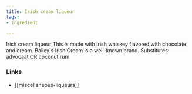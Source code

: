 ```yaml
---
title: Irish cream liqueur
tags:
- ingredient

---
```

Irish cream liqueur This is made with Irish whiskey flavored with chocolate and cream. Bailey's Irish Cream is a well-known brand. Substitutes: advocaat OR coconut rum

### Links

* [[miscellaneous-liqueurs]]

